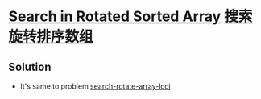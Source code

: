 # [Search in Rotated Sorted Array](https://leetcode.com/problems/search-in-rotated-sorted-array/) [搜索旋转排序数组](https://leetcode-cn.com/problems/search-in-rotated-sorted-array/)

## Solution
* It's same to problem [search-rotate-array-lcci](../search-rotate-array-lcci/README.md) 